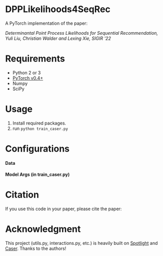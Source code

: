 
# DPPLikelihoods4SeqRec

A PyTorch implementation of the paper:

*Determinantal Point Process Likelihoods for Sequential Recommendation, Yuli Liu, Christian Walder and Lexing Xie, SIGIR '22*

# Requirements
* Python 2 or 3
* [PyTorch v0.4+](https://github.com/pytorch/pytorch)
* Numpy
* SciPy

# Usage
1. Install required packages.
2. run <code>python train_caser.py</code>

# Configurations


#### Data


#### Model Args (in train_caser.py)


# Citation

If you use this code in your paper, please cite the paper:


# Acknowledgment

This project (utils.py, interactions.py, etc.) is heavily built on [Spotlight](https://github.com/maciejkula/spotlight) and [Caser](https://github.com/graytowne/caser_pytorch). 
Thanks to the authors!
